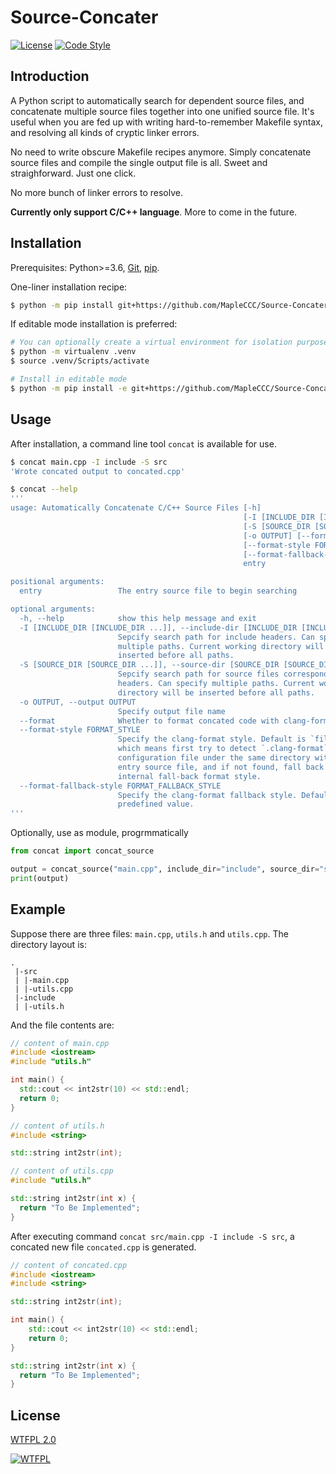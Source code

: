 # Source-Concater

[![License](https://img.shields.io/github/license/MapleCCC/Source-Concater?color=00BFFF)](http://www.wtfpl.net/)
[![Code Style](https://img.shields.io/badge/code%20style-black-000000.svg)](https://github.com/psf/black)

## Introduction

A Python script to automatically search for dependent source files, and concatenate multiple source files together into one unified source file. It's useful when you are fed up with writing hard-to-remember Makefile syntax, and resolving all kinds of cryptic linker errors.

No need to write obscure Makefile recipes anymore. Simply concatenate source files and compile the single output file is all. Sweet and straighforward. Just one click.

No more bunch of linker errors to resolve.

**Currently only support C/C++ language**. More to come in the future.

## Installation

Prerequisites: Python>=3.6, [Git](https://git-scm.com/), [pip](https://pip.pypa.io/en/stable/).

One-liner installation recipe:

```bash
$ python -m pip install git+https://github.com/MapleCCC/Source-Concater.git
```

If editable mode installation is preferred:

```bash
# You can optionally create a virtual environment for isolation purpose
$ python -m virtualenv .venv
$ source .venv/Scripts/activate

# Install in editable mode
$ python -m pip install -e git+https://github.com/MapleCCC/Source-Concater.git
```

## Usage

After installation, a command line tool `concat` is available for use.

```bash
$ concat main.cpp -I include -S src
'Wrote concated output to concated.cpp'

$ concat --help
'''
usage: Automatically Concatenate C/C++ Source Files [-h]
                                                    [-I [INCLUDE_DIR [INCLUDE_DIR ...]]]
                                                    [-S [SOURCE_DIR [SOURCE_DIR ...]]]
                                                    [-o OUTPUT] [--format]
                                                    [--format-style FORMAT_STYLE]
                                                    [--format-fallback-style FORMAT_FALLBACK_STYLE]
                                                    entry

positional arguments:
  entry                 The entry source file to begin searching

optional arguments:
  -h, --help            show this help message and exit
  -I [INCLUDE_DIR [INCLUDE_DIR ...]], --include-dir [INCLUDE_DIR [INCLUDE_DIR ...]]
                        Sepcify search path for include headers. Can specify
                        multiple paths. Current working directory will be
                        inserted before all paths.
  -S [SOURCE_DIR [SOURCE_DIR ...]], --source-dir [SOURCE_DIR [SOURCE_DIR ...]]
                        Sepcify search path for source files corresponding to
                        headers. Can specify multiple paths. Current working
                        directory will be inserted before all paths.
  -o OUTPUT, --output OUTPUT
                        Specify output file name
  --format              Whether to format concated code with clang-format
  --format-style FORMAT_STYLE
                        Specify the clang-format style. Default is `file`,
                        which means first try to detect `.clang-format`
                        configuration file under the same directory with the
                        entry source file, and if not found, fall back to
                        internal fall-back format style.
  --format-fallback-style FORMAT_FALLBACK_STYLE
                        Specify the clang-format fallback style. Default is a
                        predefined value.
'''
```

Optionally, use as module, progrmmatically

```python
from concat import concat_source

output = concat_source("main.cpp", include_dir="include", source_dir="src")
print(output)
```

## Example

Suppose there are three files: `main.cpp`, `utils.h` and `utils.cpp`. The directory layout is:

```
.
 |-src
 | |-main.cpp
 | |-utils.cpp
 |-include
 | |-utils.h
```

And the file contents are:

```cpp
// content of main.cpp
#include <iostream>
#include "utils.h"

int main() {
  std::cout << int2str(10) << std::endl;
  return 0;
}
```

```cpp
// content of utils.h
#include <string>

std::string int2str(int);
```

```cpp
// content of utils.cpp
#include "utils.h"

std::string int2str(int x) {
  return "To Be Implemented";
}
```

After executing command `concat src/main.cpp -I include -S src`, a concated new file `concated.cpp` is generated.

```cpp
// content of concated.cpp
#include <iostream>
#include <string>

std::string int2str(int);

int main() {
    std::cout << int2str(10) << std::endl;
    return 0;
}

std::string int2str(int x) {
  return "To Be Implemented";
}
```

## License

[WTFPL 2.0](./LICENSE)

[![WTFPL](http://www.wtfpl.net/wp-content/uploads/2012/12/wtfpl-badge-1.png)](http://www.wtfpl.net/)
